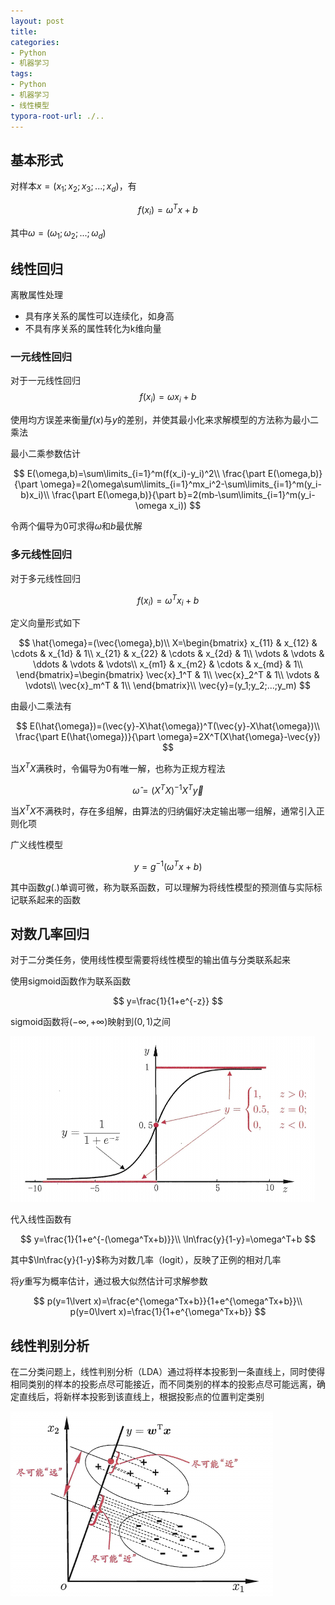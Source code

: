 ```yaml
---
layout: post
title:
categories:
- Python
- 机器学习
tags:
- Python
- 机器学习
- 线性模型
typora-root-url: ./..
---
```


## 基本形式

对样本$x=(x_1;x_2;x_3;...;x_d)$，有

$$
f(x_i)=\omega^Tx+b
$$

其中$\omega=(\omega_1;\omega_2;...;\omega_d)$

## 线性回归

离散属性处理

-   具有序关系的属性可以连续化，如身高
-   不具有序关系的属性转化为k维向量

### 一元线性回归

对于一元线性回归
$$
f(x_i)=\omega x_i+b
$$

使用均方误差来衡量$f(x)$与$y$​的差别，并使其最小化来求解模型的方法称为最小二乘法

最小二乘参数估计

$$
E(\omega,b)=\sum\limits_{i=1}^m(f(x_i)-y_i)^2\\
\frac{\part E(\omega,b)}{\part \omega}=2(\omega\sum\limits_{i=1}^mx_i^2-\sum\limits_{i=1}^m(y_i-b)x_i)\\
\frac{\part E(\omega,b)}{\part b}=2(mb-\sum\limits_{i=1}^m(y_i-\omega x_i))
$$

令两个偏导为0可求得$\omega$和$b$最优解

### 多元线性回归

对于多元线性回归

$$
f(x_i)=\omega^T x_i+b
$$

定义向量形式如下

$$
\hat{\omega}=(\vec{\omega},b)\\
X=\begin{bmatrix}
x_{11} & x_{12} & \cdots & x_{1d} & 1\\
x_{21} & x_{22} & \cdots & x_{2d} & 1\\
\vdots & \vdots & \ddots & \vdots & \vdots\\
x_{m1} & x_{m2} & \cdots & x_{md} & 1\\
\end{bmatrix}=\begin{bmatrix}
\vec{x}_1^T & 1\\
\vec{x}_2^T & 1\\
\vdots & \vdots\\
\vec{x}_m^T & 1\\
\end{bmatrix}\\
\vec{y}=(y_1;y_2;...;y_m)
$$

由最小二乘法有

$$
E(\hat{\omega})=(\vec{y}-X\hat{\omega})^T(\vec{y}-X\hat{\omega})\\
\frac{\part E(\hat{\omega})}{\part \omega}=2X^T(X\hat{\omega}-\vec{y})
$$

当$X^TX$满秩时，令偏导为0有唯一解，也称为正规方程法

$$
\hat\omega=(X^TX)^{-1}X^T\vec y
$$

当$X^TX$不满秩时，存在多组解，由算法的归纳偏好决定输出哪一组解，通常引入正则化项

广义线性模型

$$
y=g^{-1}(\omega^Tx+b)
$$

其中函数$g(.)$单调可微，称为联系函数，可以理解为将线性模型的预测值与实际标记联系起来的函数

## 对数几率回归

对于二分类任务，使用线性模型需要将线性模型的输出值与分类联系起来

使用sigmoid函数作为联系函数

$$
y=\frac{1}{1+e^{-z}}
$$

sigmoid函数将$(-\infty,+\infty)$映射到$(0,1)$之间

<img src="/assets/img/机器学习-线性模型/image-20240608230240402.png" alt="image-20240608230240402" style="zoom:50%;" />

代入线性函数有

$$
y=\frac{1}{1+e^{-(\omega^Tx+b)}}\\
\ln\frac{y}{1-y}=\omega^T+b
$$

其中$\ln\frac{y}{1-y}$​称为对数几率（logit），反映了正例的相对几率

将$y$重写为概率估计，通过极大似然估计可求解参数

$$
p(y=1\lvert x)=\frac{e^{\omega^Tx+b}}{1+e^{\omega^Tx+b}}\\
p(y=0\lvert x)=\frac{1}{1+e^{\omega^Tx+b}}
$$

## 线性判别分析

在二分类问题上，线性判别分析（LDA）通过将样本投影到一条直线上，同时使得相同类别的样本的投影点尽可能接近，而不同类别的样本的投影点尽可能远离，确定直线后，将新样本投影到该直线上，根据投影点的位置判定类别

<img src="/assets/img/机器学习-线性模型/image-20240608233543353.png" alt="image-20240608233543353" style="zoom:50%;" />

